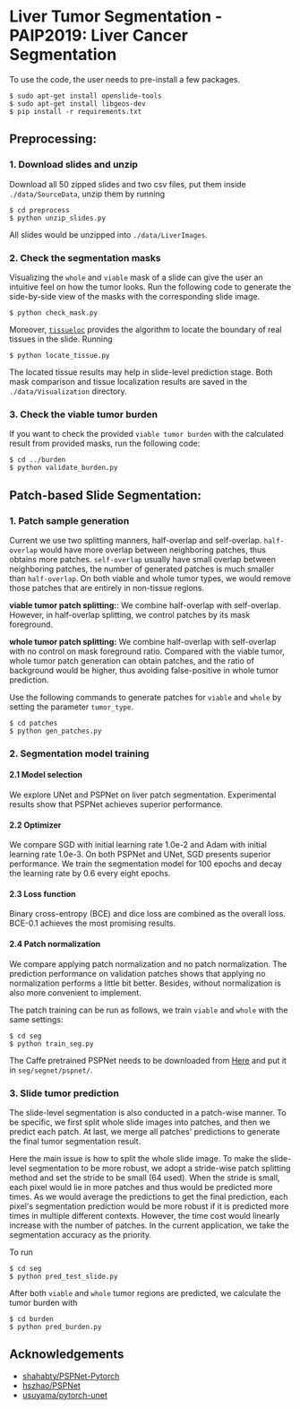 # Liver Tumor Segmentation - PAIP2019: Liver Cancer Segmentation

To use the code, the user needs to pre-install a few packages.
```
$ sudo apt-get install openslide-tools
$ sudo apt-get install libgeos-dev
$ pip install -r requirements.txt
```

## Preprocessing:
### 1. Download slides and unzip
Download all 50 zipped slides and two csv files, put them inside `./data/SourceData`, unzip them by running
```
$ cd preprocess
$ python unzip_slides.py
```
All slides would be unzipped into `./data/LiverImages`.

### 2. Check the segmentation masks
Visualizing the `whole` and `viable` mask of a slide can give the user an intuitive feel on how the tumor looks. Run the following code to generate the side-by-side view of the masks with the corresponding slide image.
```
$ python check_mask.py
```
Moreover, [`tissueloc`](https://github.com/PingjunChen/tissueloc) provides the algorithm to locate the boundary of real tissues in the slide. Running
```
$ python locate_tissue.py
```
The located tissue results may help in slide-level prediction stage. Both mask comparison and tissue localization results are saved in the `./data/Visualization` directory.

### 3. Check the viable tumor burden
If you want to check the provided `viable tumor burden` with the calculated result from provided masks, run the following code:
```
$ cd ../burden
$ python validate_burden.py
```

## Patch-based Slide Segmentation:
### 1. Patch sample generation
Current we use two splitting manners, half-overlap and self-overlap. ``half-overlap`` would have more overlap between neighboring patches, thus obtains more patches. ``self-overlap`` usually have small overlap between neighboring patches, the number of generated patches is much smaller than ``half-overlap``. On both viable and whole tumor types, we would remove those patches that are entirely in non-tissue regions.

**viable tumor patch splitting:**: We combine half-overlap with self-overlap. However, in half-overlap splitting, we control patches by its mask foreground.

**whole tumor patch splitting:** We combine half-overlap with self-overlap with no control on mask foreground ratio. Compared with the viable tumor, whole tumor patch generation can obtain patches, and the ratio of background would be higher, thus avoiding false-positive in whole tumor prediction.

Use the following commands to generate patches for `viable` and `whole` by setting the parameter `tumor_type`.
```
$ cd patches
$ python gen_patches.py
```

### 2. Segmentation model training
#### 2.1 Model selection
We explore UNet and PSPNet on liver patch segmentation. Experimental results show that PSPNet achieves superior performance.
#### 2.2 Optimizer
We compare SGD with initial learning rate 1.0e-2 and Adam with initial learning rate 1.0e-3. On both PSPNet and UNet, SGD presents superior performance. We train the segmentation model for 100 epochs and decay the learning rate by 0.6 every eight epochs.
#### 2.3 Loss function
Binary cross-entropy (BCE) and dice loss are combined as the overall loss. BCE-0.1 achieves the most promising results.
#### 2.4 Patch normalization
We compare applying patch normalization and no patch normalization. The prediction performance on validation patches shows that applying no normalization performs a little bit better. Besides, without normalization is also more convenient to implement.

The patch training can be run as follows, we train `viable` and `whole` with the same settings:
```
$ cd seg
$ python train_seg.py
```

The Caffe pretrained PSPNet needs to be downloaded from [Here](https://drive.google.com/open?id=0BzaU285cX7TCT1M3TmNfNjlUeEU) and put it in `seg/segnet/pspnet/`.


### 3. Slide tumor prediction
The slide-level segmentation is also conducted in a patch-wise manner. To be specific, we first split whole slide images into patches, and then we predict each patch. At last, we merge all patches' predictions to generate the final tumor segmentation result.

Here the main issue is how to split the whole slide image. To make the slide-level segmentation to be more robust, we adopt a stride-wise patch splitting method and set the stride to be small (64 used). When the stride is small, each pixel would lie in more patches and thus would be predicted more times. As we would average the predictions to get the final prediction, each pixel's segmentation prediction would be more robust if it is predicted more times in multiple different contexts. However, the time cost would linearly increase with the number of patches. In the current application, we take the segmentation accuracy as the priority.

To run
```
$ cd seg
$ python pred_test_slide.py
```

After both `viable` and `whole` tumor regions are predicted, we calculate the tumor burden with
```
$ cd burden
$ python pred_burden.py
```


## Acknowledgements
- [shahabty/PSPNet-Pytorch](https://github.com/shahabty/PSPNet-Pytorch)
- [hszhao/PSPNet](https://github.com/hszhao/PSPNet)
- [usuyama/pytorch-unet](https://github.com/usuyama/pytorch-unet)
